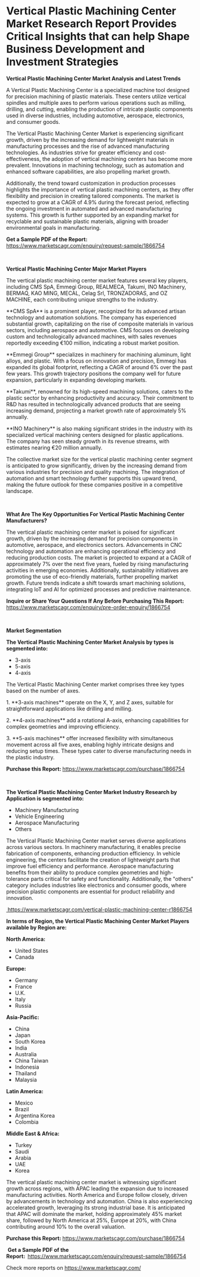 <p><h1>Vertical Plastic Machining Center Market Research Report Provides Critical Insights that can help Shape Business Development and Investment Strategies</h1></p><p><strong>Vertical Plastic Machining Center Market Analysis and Latest Trends</strong></p>
<p><p>A Vertical Plastic Machining Center is a specialized machine tool designed for precision machining of plastic materials. These centers utilize vertical spindles and multiple axes to perform various operations such as milling, drilling, and cutting, enabling the production of intricate plastic components used in diverse industries, including automotive, aerospace, electronics, and consumer goods.</p><p>The Vertical Plastic Machining Center Market is experiencing significant growth, driven by the increasing demand for lightweight materials in manufacturing processes and the rise of advanced manufacturing technologies. As industries strive for greater efficiency and cost-effectiveness, the adoption of vertical machining centers has become more prevalent. Innovations in machining technology, such as automation and enhanced software capabilities, are also propelling market growth.</p><p>Additionally, the trend toward customization in production processes highlights the importance of vertical plastic machining centers, as they offer flexibility and precision in creating tailored components. The market is expected to grow at a CAGR of 4.9% during the forecast period, reflecting the ongoing investment in automated and advanced manufacturing systems. This growth is further supported by an expanding market for recyclable and sustainable plastic materials, aligning with broader environmental goals in manufacturing.</p></p>
<p><strong>Get a Sample PDF of the Report:&nbsp;</strong> <a href="https://www.marketscagr.com/enquiry/request-sample/1866754?utm_campaign=3541&utm_medium=2&utm_source=Github&utm_content=ia&utm_term=12042025&utm_id=vertical-plastic-machining-center">https://www.marketscagr.com/enquiry/request-sample/1866754</a></p>
<p>&nbsp;</p>
<p><strong>Vertical Plastic Machining Center Major Market Players</strong></p>
<p><p>The vertical plastic machining center market features several key players, including CMS SpA, Emmegi Group, REALMECA, Takumi, INO Machinery, BERMAQ, KAO MING, MECAL, Celag Srl, TRONZADORAS, and OZ MACHINE, each contributing unique strengths to the industry.</p><p>**CMS SpA** is a prominent player, recognized for its advanced artisan technology and automation solutions. The company has experienced substantial growth, capitalizing on the rise of composite materials in various sectors, including aerospace and automotive. CMS focuses on developing custom and technologically advanced machines, with sales revenues reportedly exceeding €100 million, indicating a robust market position.</p><p>**Emmegi Group** specializes in machinery for machining aluminum, light alloys, and plastic. With a focus on innovation and precision, Emmegi has expanded its global footprint, reflecting a CAGR of around 6% over the past few years. This growth trajectory positions the company well for future expansion, particularly in expanding developing markets.</p><p>**Takumi**, renowned for its high-speed machining solutions, caters to the plastic sector by enhancing productivity and accuracy. Their commitment to R&D has resulted in technologically advanced products that are seeing increasing demand, projecting a market growth rate of approximately 5% annually.</p><p>**INO Machinery** is also making significant strides in the industry with its specialized vertical machining centers designed for plastic applications. The company has seen steady growth in its revenue streams, with estimates nearing €20 million annually.</p><p>The collective market size for the vertical plastic machining center segment is anticipated to grow significantly, driven by the increasing demand from various industries for precision and quality machining. The integration of automation and smart technology further supports this upward trend, making the future outlook for these companies positive in a competitive landscape.</p></p>
<p>&nbsp;</p>
<p><strong>What Are The Key Opportunities For Vertical Plastic Machining Center Manufacturers?</strong></p>
<p><p>The vertical plastic machining center market is poised for significant growth, driven by the increasing demand for precision components in automotive, aerospace, and electronics sectors. Advancements in CNC technology and automation are enhancing operational efficiency and reducing production costs. The market is projected to expand at a CAGR of approximately 7% over the next five years, fueled by rising manufacturing activities in emerging economies. Additionally, sustainability initiatives are promoting the use of eco-friendly materials, further propelling market growth. Future trends indicate a shift towards smart machining solutions, integrating IoT and AI for optimized processes and predictive maintenance.</p></p>
<p><strong>Inquire or Share Your Questions If Any Before Purchasing This Report:</strong> <a href="https://www.marketscagr.com/enquiry/pre-order-enquiry/1866754?utm_campaign=3541&utm_medium=2&utm_source=Github&utm_content=ia&utm_term=12042025&utm_id=vertical-plastic-machining-center">https://www.marketscagr.com/enquiry/pre-order-enquiry/1866754</a></p>
<p>&nbsp;</p>
<p><strong>Market Segmentation</strong></p>
<p><strong>The Vertical Plastic Machining Center Market Analysis by types is segmented into:</strong></p>
<p><ul><li>3-axis</li><li>5-axis</li><li>4-axis</li></ul></p>
<p><p>The Vertical Plastic Machining Center market comprises three key types based on the number of axes. </p><p>1. **3-axis machines** operate on the X, Y, and Z axes, suitable for straightforward applications like drilling and milling. </p><p>2. **4-axis machines** add a rotational A-axis, enhancing capabilities for complex geometries and improving efficiency.</p><p>3. **5-axis machines** offer increased flexibility with simultaneous movement across all five axes, enabling highly intricate designs and reducing setup times. These types cater to diverse manufacturing needs in the plastic industry.</p></p>
<p><strong>Purchase this Report:&nbsp;</strong><a href="https://www.marketscagr.com/purchase/1866754?utm_campaign=3541&utm_medium=2&utm_source=Github&utm_content=ia&utm_term=12042025&utm_id=vertical-plastic-machining-center">https://www.marketscagr.com/purchase/1866754</a></p>
<p>&nbsp;</p>
<p><strong>The Vertical Plastic Machining Center Market Industry Research by Application is segmented into:</strong></p>
<p><ul><li>Machinery Manufacturing</li><li>Vehicle Engineering</li><li>Aerospace Manufacturing</li><li>Others</li></ul></p>
<p><p>The Vertical Plastic Machining Center market serves diverse applications across various sectors. In machinery manufacturing, it enables precise fabrication of components, enhancing production efficiency. In vehicle engineering, the centers facilitate the creation of lightweight parts that improve fuel efficiency and performance. Aerospace manufacturing benefits from their ability to produce complex geometries and high-tolerance parts critical for safety and functionality. Additionally, the "others" category includes industries like electronics and consumer goods, where precision plastic components are essential for product reliability and innovation.</p></p>
<p><a href="https://www.marketscagr.com/vertical-plastic-machining-center-r1866754?utm_campaign=3541&utm_medium=2&utm_source=Github&utm_content=ia&utm_term=12042025&utm_id=vertical-plastic-machining-center">&nbsp;https://www.marketscagr.com/vertical-plastic-machining-center-r1866754</a></p>
<p><strong>In terms of Region, the Vertical Plastic Machining Center Market Players available by Region are:</strong></p>
<p>
    <p> <strong> North America: </strong>
        <ul>
            <li>United States</li>
            <li>Canada</li>
        </ul>
        </p> 
    <p> <strong> Europe: </strong>
        <ul>
            <li>Germany</li>
            <li>France</li>
            <li>U.K.</li>
            <li>Italy</li>
            <li>Russia</li>
        </ul>
        </p> 
    <p> <strong> Asia-Pacific: </strong>
        <ul>
            <li>China</li>
            <li>Japan</li>
            <li>South Korea</li>
            <li>India</li>
            <li>Australia</li>
            <li>China Taiwan</li>
            <li>Indonesia</li>
            <li>Thailand</li>
            <li>Malaysia</li>
        </ul>
        </p> 
    <p> <strong> Latin America: </strong>
        <ul>
            <li>Mexico</li>
            <li>Brazil</li>
            <li>Argentina Korea</li>
            <li>Colombia</li>
        </ul>
        </p> 
    <p> <strong> Middle East & Africa: </strong>
        <ul>
            <li>Turkey</li>
            <li>Saudi</li>
            <li>Arabia</li>
            <li>UAE</li>
            <li>Korea</li>
        </ul>
    </p>
    </p>
<p><p>The vertical plastic machining center market is witnessing significant growth across regions, with APAC leading the expansion due to increased manufacturing activities. North America and Europe follow closely, driven by advancements in technology and automation. China is also experiencing accelerated growth, leveraging its strong industrial base. It is anticipated that APAC will dominate the market, holding approximately 45% market share, followed by North America at 25%, Europe at 20%, with China contributing around 10% to the overall valuation.</p></p>
<p><strong>Purchase this Report: </strong><a href="https://www.marketscagr.com/purchase/1866754?utm_campaign=3541&utm_medium=2&utm_source=Github&utm_content=ia&utm_term=12042025&utm_id=vertical-plastic-machining-center">https://www.marketscagr.com/purchase/1866754</a></p>
<p>&nbsp;<strong>Get a Sample PDF of the Report:&nbsp;&nbsp;</strong><a href="https://www.marketscagr.com/enquiry/request-sample/1866754?utm_campaign=3541&utm_medium=2&utm_source=Github&utm_content=ia&utm_term=12042025&utm_id=vertical-plastic-machining-center">https://www.marketscagr.com/enquiry/request-sample/1866754</a></p>
<p><strong></strong></p>
<p>Check more reports on <a href="https://www.marketscagr.com/?utm_campaign=3541&utm_medium=2&utm_source=Github&utm_content=ia&utm_term=12042025&utm_id=vertical-plastic-machining-center">https://www.marketscagr.com/</a></p>